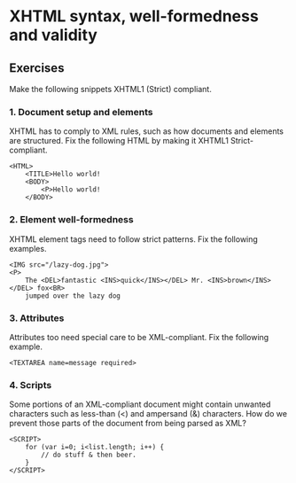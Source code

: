 # XHTML syntax, well-formedness and validity

## Exercises

Make the following snippets XHTML1 (Strict) compliant.

### 1. Document setup and elements

XHTML has to comply to XML rules, such as how documents and elements are structured. Fix the following HTML by making it XHTML1 Strict-compliant.

```
<HTML>
	<TITLE>Hello world!
	<BODY>
		<P>Hello world!
	</BODY>
```

### 2. Element well-formedness

XHTML element tags need to follow strict patterns. Fix the following examples.

```
<IMG src="/lazy-dog.jpg">
<P>
	The <DEL>fantastic <INS>quick</INS></DEL> Mr. <INS>brown</INS></DEL> fox<BR>
	jumped over the lazy dog
```

### 3. Attributes

Attributes too need special care to be XML-compliant. Fix the following example.

```
<TEXTAREA name=message required>
```

### 4. Scripts

Some portions of an XML-compliant document might contain unwanted characters such as less-than (<) and ampersand (&) characters. How do we prevent those parts of the document from being parsed as XML?

```
<SCRIPT>
	for (var i=0; i<list.length; i++) {
		// do stuff & then beer.
	}
</SCRIPT>
```

